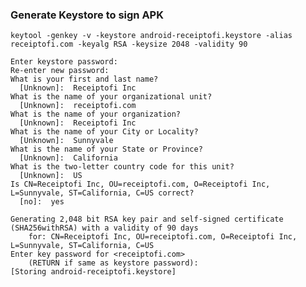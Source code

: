 ### Generate Keystore to sign APK

    keytool -genkey -v -keystore android-receiptofi.keystore -alias receiptofi.com -keyalg RSA -keysize 2048 -validity 90
    
    Enter keystore password:  
    Re-enter new password: 
    What is your first and last name?
      [Unknown]:  Receiptofi Inc
    What is the name of your organizational unit?
      [Unknown]:  receiptofi.com
    What is the name of your organization?
      [Unknown]:  Receiptofi Inc
    What is the name of your City or Locality?
      [Unknown]:  Sunnyvale
    What is the name of your State or Province?
      [Unknown]:  California
    What is the two-letter country code for this unit?
      [Unknown]:  US
    Is CN=Receiptofi Inc, OU=receiptofi.com, O=Receiptofi Inc, L=Sunnyvale, ST=California, C=US correct?
      [no]:  yes
    
    Generating 2,048 bit RSA key pair and self-signed certificate (SHA256withRSA) with a validity of 90 days
    	for: CN=Receiptofi Inc, OU=receiptofi.com, O=Receiptofi Inc, L=Sunnyvale, ST=California, C=US
    Enter key password for <receiptofi.com>
    	(RETURN if same as keystore password):  
    [Storing android-receiptofi.keystore]

